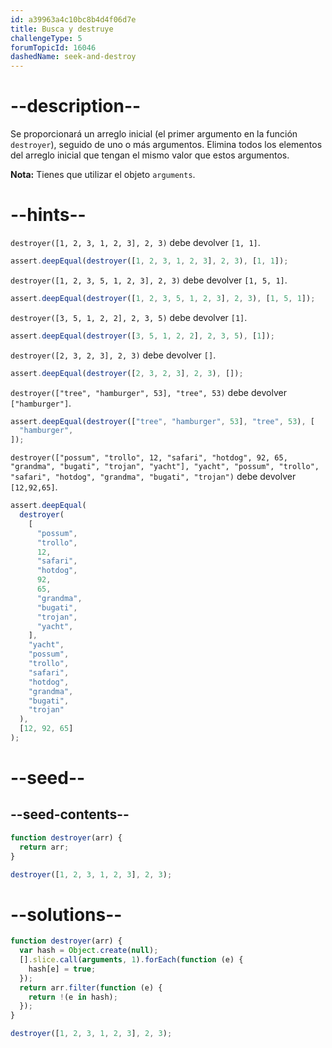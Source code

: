 ```yaml
---
id: a39963a4c10bc8b4d4f06d7e
title: Busca y destruye
challengeType: 5
forumTopicId: 16046
dashedName: seek-and-destroy
---
```


# --description--

Se proporcionará un arreglo inicial (el primer argumento en la función `destroyer`), seguido de uno o más argumentos. Elimina todos los elementos del arreglo inicial que tengan el mismo valor que estos argumentos.

**Nota:** Tienes que utilizar el objeto `arguments`.

# --hints--

`destroyer([1, 2, 3, 1, 2, 3], 2, 3)` debe devolver `[1, 1]`.

```js
assert.deepEqual(destroyer([1, 2, 3, 1, 2, 3], 2, 3), [1, 1]);
```

`destroyer([1, 2, 3, 5, 1, 2, 3], 2, 3)` debe devolver `[1, 5, 1]`.

```js
assert.deepEqual(destroyer([1, 2, 3, 5, 1, 2, 3], 2, 3), [1, 5, 1]);
```

`destroyer([3, 5, 1, 2, 2], 2, 3, 5)` debe devolver `[1]`.

```js
assert.deepEqual(destroyer([3, 5, 1, 2, 2], 2, 3, 5), [1]);
```

`destroyer([2, 3, 2, 3], 2, 3)` debe devolver `[]`.

```js
assert.deepEqual(destroyer([2, 3, 2, 3], 2, 3), []);
```

`destroyer(["tree", "hamburger", 53], "tree", 53)` debe devolver `["hamburger"]`.

```js
assert.deepEqual(destroyer(["tree", "hamburger", 53], "tree", 53), [
  "hamburger",
]);
```

`destroyer(["possum", "trollo", 12, "safari", "hotdog", 92, 65, "grandma", "bugati", "trojan", "yacht"], "yacht", "possum", "trollo", "safari", "hotdog", "grandma", "bugati", "trojan")` debe devolver `[12,92,65]`.

```js
assert.deepEqual(
  destroyer(
    [
      "possum",
      "trollo",
      12,
      "safari",
      "hotdog",
      92,
      65,
      "grandma",
      "bugati",
      "trojan",
      "yacht",
    ],
    "yacht",
    "possum",
    "trollo",
    "safari",
    "hotdog",
    "grandma",
    "bugati",
    "trojan"
  ),
  [12, 92, 65]
);
```

# --seed--

## --seed-contents--

```js
function destroyer(arr) {
  return arr;
}

destroyer([1, 2, 3, 1, 2, 3], 2, 3);
```

# --solutions--

```js
function destroyer(arr) {
  var hash = Object.create(null);
  [].slice.call(arguments, 1).forEach(function (e) {
    hash[e] = true;
  });
  return arr.filter(function (e) {
    return !(e in hash);
  });
}

destroyer([1, 2, 3, 1, 2, 3], 2, 3);
```
